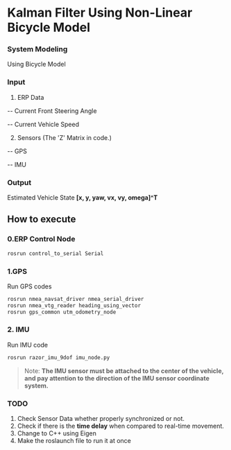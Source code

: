 # Kalman Filter Using Non-Linear Bicycle Model
### System Modeling
Using Bicycle Model
### Input
1. ERP Data

 -- Current Front Steering Angle
 
 -- Current Vehicle Speed

2. Sensors (The 'Z' Matrix in code.)

-- GPS

-- IMU

### Output
Estimated Vehicle State 
**[x, y, yaw, vx, vy, omega]^T**

## How to execute
### 0.ERP Control Node
```sh
rosrun control_to_serial Serial
```
###  1.GPS
Run GPS codes
```sh
rosrun nmea_navsat_driver nmea_serial_driver
rosrun nmea_vtg_reader heading_using_vector
rosrun gps_common utm_odometry_node
```
### 2. IMU

Run IMU code
```sh
rosrun razor_imu_9dof imu_node.py
```
> Note: **The IMU sensor must be attached to the center of the vehicle, and pay attention to the direction of the IMU sensor coordinate system.**
### TODO
1. Check Sensor Data whether properly synchronized or not.
2. Check if there is the **time delay** when compared to real-time movement.
3. Change to C++ using Eigen
4. Make the roslaunch file to run it at once 
 
